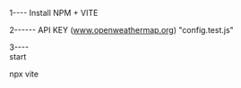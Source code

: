 1----
Install NPM + VITE

2------ 
API KEY (www.openweathermap.org) "config.test.js"

3----  
start 


npx vite 